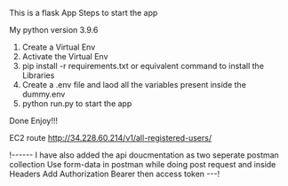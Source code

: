 This is a flask App
Steps to start the app


My python version 3.9.6

1. Create a Virtual Env
2. Activate the Virtual Env
3. pip install -r requirements.txt or equivalent command to install the Libraries
4. Create a .env file and laod all the variables present inside the dummy.env
4. python run.py to start the app

Done Enjoy!!!


EC2 route http://34.228.60.214/v1/all-registered-users/

!------ I have also added the api doucmentation as two seperate postman collection
Use form-data in postman while doing post request 
and inside Headers Add Authorization Bearer then access token
---!
